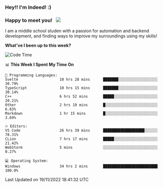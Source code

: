 ### Hey!! I'm Indeed! :) 

### Happy to meet you! &nbsp; ![](https://visitor-badge.glitch.me/badge?page_id=Indeedornot.Indeedornot)

I am a middle school studen with a passion for automation and backend development, and finding ways to improve my surroundings using my skills!

**What've I been up to this week?** 

<!--START_SECTION:waka-->
![Code Time](http://img.shields.io/badge/Code%20Time-643%20hrs%2041%20mins-blue)

📊 **This Week I Spent My Time On** 

```text
💬 Programming Languages: 
Svelte                   10 hrs 28 mins      ███████░░░░░░░░░░░░░░░░░░   30.79% 
TypeScript               10 hrs 15 mins      ███████░░░░░░░░░░░░░░░░░░   30.14% 
C++                      6 hrs 52 mins       █████░░░░░░░░░░░░░░░░░░░░   20.21% 
Other                    2 hrs 19 mins       █░░░░░░░░░░░░░░░░░░░░░░░░   6.83% 
Markdown                 1 hr 15 mins        █░░░░░░░░░░░░░░░░░░░░░░░░   3.69%

🔥 Editors: 
VS Code                  26 hrs 39 mins      ███████████████████░░░░░░   78.31% 
CLion                    7 hrs 17 mins       █████░░░░░░░░░░░░░░░░░░░░   21.42% 
WebStorm                 5 mins              ░░░░░░░░░░░░░░░░░░░░░░░░░   0.27%

💻 Operating System: 
Windows                  34 hrs 2 mins       █████████████████████████   100.0%

```


 Last Updated on 19/11/2022 18:41:32 UTC
<!--END_SECTION:waka-->

